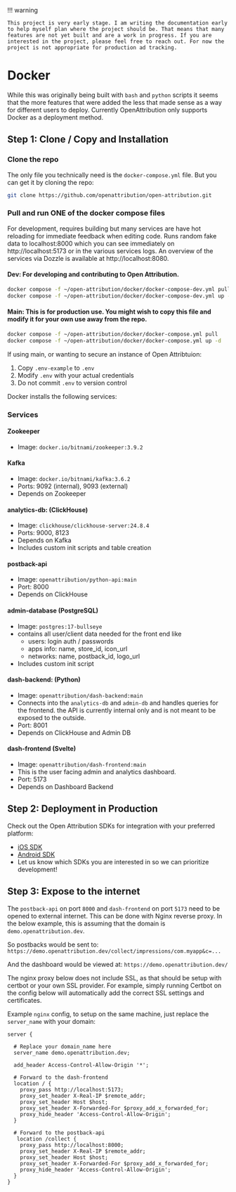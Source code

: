 !!! warning

    This project is very early stage. I am writing the documentation early to help myself plan where the project should be. That means that many features are not yet built and are a work in progress. If you are interested in the project, please feel free to reach out. For now the project is not appropriate for production ad tracking.

# Docker

While this was originally being built with `bash` and `python` scripts it seems that the more features that were added the less that made sense as a way for different users to deploy. Currently OpenAttribution only supports Docker as a deployment method.

## Step 1: Clone / Copy and Installation

### Clone the repo

The only file you technically need is the `docker-compose.yml` file. But you can get it by cloning the repo:

```sh
git clone https://github.com/openattribution/open-attribution.git
```

### Pull and run ONE of the docker compose files

For development, requires building but many services are have hot reloading for immediate feedback when editing code. Runs random fake data to localhost:8000 which you can see immediately on http://localhost:5173 or in the various services logs. An overview of the services via Dozzle is available at http://localhost:8080.

#### Dev: For developing and contributing to Open Attribution.

```sh
docker compose -f ~/open-attribution/docker/docker-compose-dev.yml pull
docker compose -f ~/open-attribution/docker/docker-compose-dev.yml up -d
```

#### Main: This is for production use. You might wish to copy this file and modify it for your own use away from the repo.

```sh
docker compose -f ~/open-attribution/docker/docker-compose.yml pull
docker compose -f ~/open-attribution/docker/docker-compose.yml up -d
```

If using main, or wanting to secure an instance of Open Attribtuion:

1. Copy `.env-example` to `.env`
2. Modify `.env` with your actual credentials
3. Do not commit `.env` to version control

Docker installs the following services:

### Services

#### Zookeeper

- Image: `docker.io/bitnami/zookeeper:3.9.2`

#### Kafka

- Image: `docker.io/bitnami/kafka:3.6.2`
- Ports: 9092 (internal), 9093 (external)
- Depends on Zookeeper

#### analytics-db: (ClickHouse)

- Image: `clickhouse/clickhouse-server:24.8.4`
- Ports: 9000, 8123
- Depends on Kafka
- Includes custom init scripts and table creation

#### postback-api

- Image: `openattribution/python-api:main`
- Port: 8000
- Depends on ClickHouse

#### admin-database (PostgreSQL)

- Image: `postgres:17-bullseye`
- contains all user/client data needed for the front end like
  - users: login auth / passwords
  - apps info: name, store_id, icon_url
  - networks: name, postback_id, logo_url
- Includes custom init script

#### dash-backend: (Python)

- Image: `openattribution/dash-backend:main`
- Connects into the `analytics-db` and `admin-db` and handles queries for the frontend. the API is currently internal only and is not meant to be exposed to the outside.
- Port: 8001
- Depends on ClickHouse and Admin DB

#### dash-frontend (Svelte)

- Image: `openattribution/dash-frontend:main`
- This is the user facing admin and analytics dashboard.
- Port: 5173
- Depends on Dashboard Backend

## Step 2: Deployment in Production

Check out the Open Attribution SDKs for integration with your preferred platform:

- [iOS SDK](https://github.com/openattribution/oa-ios-sdk)
- [Android SDK](https://github.com/openattribution/oa-android-sdk)
- Let us know which SDKs you are interested in so we can prioritize development!

## Step 3: Expose to the internet

The `postback-api` on port `8000` and `dash-frontend` on port `5173` need to be opened to external internet. This can be done with Nginx reverse proxy. In the below example, this is assuming that the domain is `demo.openattribution.dev`.

So postbacks would be sent to:
`https://demo.openattribution.dev/collect/impressions/com.myapp&c=...`

And the dashboard would be viewed at:
`https://demo.openattribution.dev/`

The nginx proxy below does not include SSL, as that should be setup with certbot or your own SSL provider. For example, simply running Certbot on the config below will automatically add the correct SSL settings and certificates.

Example `nginx` config, to setup on the same machine, just replace the `server_name` with your domain:

```nginx
server {

  # Replace your domain_name here
  server_name demo.openattribution.dev;

  add_header Access-Control-Allow-Origin '*';

  # Forward to the dash-frontend
  location / {
    proxy_pass http://localhost:5173;
    proxy_set_header X-Real-IP $remote_addr;
    proxy_set_header Host $host;
    proxy_set_header X-Forwarded-For $proxy_add_x_forwarded_for;
    proxy_hide_header 'Access-Control-Allow-Origin';
  }

  # Forward to the postback-api
   location /collect {
    proxy_pass http://localhost:8000;
    proxy_set_header X-Real-IP $remote_addr;
    proxy_set_header Host $host;
    proxy_set_header X-Forwarded-For $proxy_add_x_forwarded_for;
    proxy_hide_header 'Access-Control-Allow-Origin';
  }
}

```
